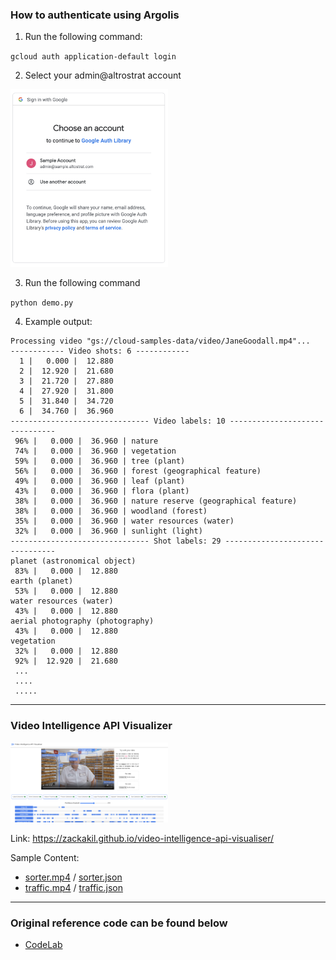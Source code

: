 ### How to authenticate using Argolis

1. Run the following command:

`gcloud auth application-default login`

2. Select your admin@altrostrat account

<img src="./images/auth.png" width="50%" height="50%" />

3. Run the following command

`python demo.py`

4. Example output:

```
Processing video "gs://cloud-samples-data/video/JaneGoodall.mp4"...
------------ Video shots: 6 ------------
  1 |   0.000 |  12.880
  2 |  12.920 |  21.680
  3 |  21.720 |  27.880
  4 |  27.920 |  31.800
  5 |  31.840 |  34.720
  6 |  34.760 |  36.960
------------------------------- Video labels: 10 -------------------------------
 96% |   0.000 |  36.960 | nature
 74% |   0.000 |  36.960 | vegetation
 59% |   0.000 |  36.960 | tree (plant)
 56% |   0.000 |  36.960 | forest (geographical feature)
 49% |   0.000 |  36.960 | leaf (plant)
 43% |   0.000 |  36.960 | flora (plant)
 38% |   0.000 |  36.960 | nature reserve (geographical feature)
 38% |   0.000 |  36.960 | woodland (forest)
 35% |   0.000 |  36.960 | water resources (water)
 32% |   0.000 |  36.960 | sunlight (light)
------------------------------- Shot labels: 29 --------------------------------
planet (astronomical object)
 83% |   0.000 |  12.880
earth (planet)
 53% |   0.000 |  12.880
water resources (water)
 43% |   0.000 |  12.880
aerial photography (photography)
 43% |   0.000 |  12.880
vegetation
 32% |   0.000 |  12.880
 92% |  12.920 |  21.680
 ...
 ....
 .....
 ```
---

### Video Intelligence API Visualizer

<img src="./images/visualizer.png" width="50%" height="50%" />

Link: https://zackakil.github.io/video-intelligence-api-visualiser/

Sample Content:
* [sorter.mp4](./sample_videos/sorter.mp4) / [sorter.json](./sample_videos/sorter.json)
* [traffic.mp4](./sample_videos/traffic.mp4) / [traffic.json](./sample_videos/traffic.json)

---

### Original reference code can be found below
* [CodeLab](https://codelabs.developers.google.com/codelabs/cloud-video-intelligence-python3)
